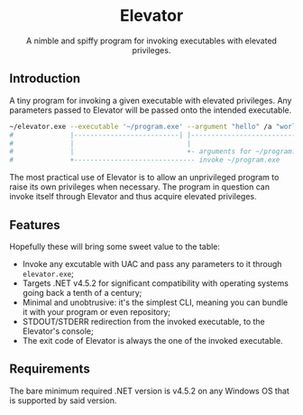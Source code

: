 <html>
    <h1 align='center'>
        Elevator
    </h1>
    <p align='center'>
        A nimble and spiffy program for invoking executables with elevated privileges.
    <p>
</html>

## Introduction

A tiny program for invoking a given executable with elevated privileges. Any parameters passed to Elevator will be passed onto the intended executable.

```sh
~/elevator.exe --executable '~/program.exe' --argument "hello" /a "world" --arg=3
#              |--------------------------| |-----------------------------------|
#              |                            |
#              |                            +- arguments for ~/program.exe
#              +------------------------------ invoke ~/program.exe
```

The most practical use of Elevator is to allow an unprivileged program to raise its own privileges when necessary. The program in question can invoke itself through Elevator and thus acquire elevated privileges.

## Features

Hopefully these will bring some sweet value to the table:

- Invoke any excutable with UAC and pass any parameters to it through `elevator.exe`;
- Targets .NET v4.5.2 for significant compatibility with operating systems going back a tenth of a century;
- Minimal and unobtrusive: it's the simplest CLI, meaning you can bundle it with your program or even repository;
- STDOUT/STDERR redirection from the invoked executable, to the Elevator's console;
- The exit code of Elevator is always the one of the invoked executable.

## Requirements

The bare minimum required .NET version is v4.5.2 on any Windows OS that is supported by said version.